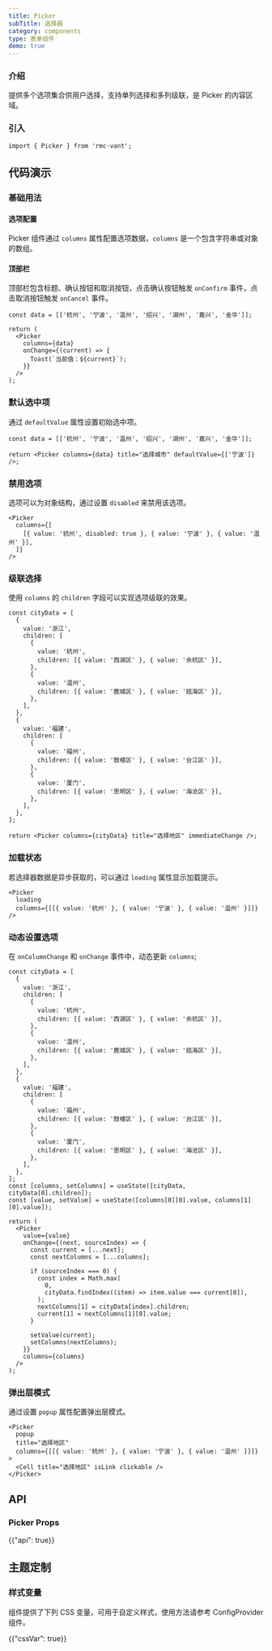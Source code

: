 ```yaml
---
title: Picker
subTitle: 选择器
category: components
type: 表单组件
demo: true
---
```


### 介绍

提供多个选项集合供用户选择，支持单列选择和多列级联，是 Picker 的内容区域。

### 引入

```tsx
import { Picker } from 'rmc-vant';
```

## 代码演示

### 基础用法

#### 选项配置

Picker 组件通过 `columns` 属性配置选项数据，`columns` 是一个包含字符串或对象的数组。

#### 顶部栏

顶部栏包含标题、确认按钮和取消按钮，点击确认按钮触发 `onConfirm` 事件，点击取消按钮触发 `onCancel` 事件。

```tsx
const data = [['杭州', '宁波', '温州', '绍兴', '湖州', '嘉兴', '金华']];

return (
  <Picker
    columns={data}
    onChange={(current) => {
      Toast(`当前值：${current}`);
    }}
  />
);
```

### 默认选中项

通过 `defaultValue` 属性设置初始选中项。

```tsx
const data = [['杭州', '宁波', '温州', '绍兴', '湖州', '嘉兴', '金华']];

return <Picker columns={data} title="选择城市" defaultValue={['宁波']} />;
```

### 禁用选项

选项可以为对象结构，通过设置 `disabled` 来禁用该选项。

```tsx
<Picker
  columns={[
    [{ value: '杭州', disabled: true }, { value: '宁波' }, { value: '温州' }],
  ]}
/>
```

### 级联选择

使用 `columns` 的 `children` 字段可以实现选项级联的效果。

```tsx
const cityData = [
  {
    value: '浙江',
    children: [
      {
        value: '杭州',
        children: [{ value: '西湖区' }, { value: '余杭区' }],
      },
      {
        value: '温州',
        children: [{ value: '鹿城区' }, { value: '瓯海区' }],
      },
    ],
  },
  {
    value: '福建',
    children: [
      {
        value: '福州',
        children: [{ value: '鼓楼区' }, { value: '台江区' }],
      },
      {
        value: '厦门',
        children: [{ value: '思明区' }, { value: '海沧区' }],
      },
    ],
  },
];

return <Picker columns={cityData} title="选择地区" immediateChange />;
```

### 加载状态

若选择器数据是异步获取的，可以通过 `loading` 属性显示加载提示。

```tsx
<Picker
  loading
  columns={[[{ value: '杭州' }, { value: '宁波' }, { value: '温州' }]]}
/>
```

### 动态设置选项

在 `onColumnChange` 和 `onChange` 事件中，动态更新 `columns`;

```tsx
const cityData = [
  {
    value: '浙江',
    children: [
      {
        value: '杭州',
        children: [{ value: '西湖区' }, { value: '余杭区' }],
      },
      {
        value: '温州',
        children: [{ value: '鹿城区' }, { value: '瓯海区' }],
      },
    ],
  },
  {
    value: '福建',
    children: [
      {
        value: '福州',
        children: [{ value: '鼓楼区' }, { value: '台江区' }],
      },
      {
        value: '厦门',
        children: [{ value: '思明区' }, { value: '海沧区' }],
      },
    ],
  },
];
const [columns, setColumns] = useState([cityData, cityData[0].children]);
const [value, setValue] = useState([columns[0][0].value, columns[1][0].value]);

return (
  <Picker
    value={value}
    onChange={(next, sourceIndex) => {
      const current = [...next];
      const nextColumns = [...columns];

      if (sourceIndex === 0) {
        const index = Math.max(
          0,
          cityData.findIndex((item) => item.value === current[0]),
        );
        nextColumns[1] = cityData[index].children;
        current[1] = nextColumns[1][0].value;
      }

      setValue(current);
      setColumns(nextColumns);
    }}
    columns={columns}
  />
);
```

### 弹出层模式

通过设置 `popup` 属性配置弹出层模式。

```tsx
<Picker
  popup
  title="选择地区"
  columns={[[{ value: '杭州' }, { value: '宁波' }, { value: '温州' }]]}
>
  <Cell title="选择地区" isLink clickable />
</Picker>
```

###

## API

### Picker Props

{{"api": true}}

## 主题定制

### 样式变量

组件提供了下列 CSS 变量，可用于自定义样式，使用方法请参考 ConfigProvider 组件。

{{"cssVar": true}}
